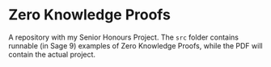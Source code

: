 # Zero Knowledge Proofs

A repository with my Senior Honours Project. The `src` folder contains runnable (in Sage 9) examples of Zero Knowledge Proofs, while the PDF will contain the actual project. 
